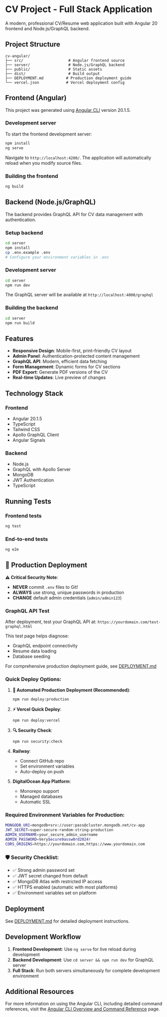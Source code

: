 # CV Project - Full Stack Application

A modern, professional CV/Resume web application built with Angular 20 frontend and Node.js/GraphQL backend.

## Project Structure

```
cv-angular/
├── src/                    # Angular frontend source
├── server/                 # Node.js/GraphQL backend
├── public/                 # Static assets
├── dist/                   # Build output
├── DEPLOYMENT.md          # Production deployment guide
└── vercel.json            # Vercel deployment config
```

## Frontend (Angular)

This project was generated using [Angular CLI](https://github.com/angular/angular-cli) version 20.1.5.

### Development server

To start the frontend development server:

```bash
npm install
ng serve
```

Navigate to `http://localhost:4200/`. The application will automatically reload when you modify source files.

### Building the frontend

```bash
ng build
```

## Backend (Node.js/GraphQL)

The backend provides GraphQL API for CV data management with authentication.

### Setup backend

```bash
cd server
npm install
cp .env.example .env
# Configure your environment variables in .env
```

### Development server

```bash
cd server
npm run dev
```

The GraphQL server will be available at `http://localhost:4000/graphql`

### Building the backend

```bash
cd server
npm run build
```

## Features

- **Responsive Design**: Mobile-first, print-friendly CV layout
- **Admin Panel**: Authentication-protected content management
- **GraphQL API**: Modern, efficient data fetching
- **Form Management**: Dynamic forms for CV sections
- **PDF Export**: Generate PDF versions of the CV
- **Real-time Updates**: Live preview of changes

## Technology Stack

### Frontend
- Angular 20.1.5
- TypeScript
- Tailwind CSS
- Apollo GraphQL Client
- Angular Signals

### Backend
- Node.js
- GraphQL with Apollo Server
- MongoDB
- JWT Authentication
- TypeScript

## Running Tests

### Frontend tests
```bash
ng test
```

### End-to-end tests
```bash
ng e2e
```

## 🚀 Production Deployment

**⚠️ Critical Security Note**: 
- **NEVER** commit `.env` files to Git!
- **ALWAYS** use strong, unique passwords in production
- **CHANGE** default admin credentials (`admin/admin123`)

### GraphQL API Test

After deployment, test your GraphQL API at: `https://yourdomain.com/test-graphql.html`

This test page helps diagnose:
- GraphQL endpoint connectivity
- Resume data loading
- Database seeding

For comprehensive production deployment guide, see [DEPLOYMENT.md](./DEPLOYMENT.md)

### Quick Deploy Options:

1. **🔧 Automated Production Deployment (Recommended)**:
   ```bash
   npm run deploy:production
   ```

2. **⚡ Vercel Quick Deploy**:
   ```bash
   npm run deploy:vercel
   ```

3. **🔍 Security Check**:
   ```bash
   npm run security:check
   ```

4. **Railway**:
   - Connect GitHub repo
   - Set environment variables
   - Auto-deploy on push

5. **DigitalOcean App Platform**:
   - Monorepo support
   - Managed databases
   - Automatic SSL

### Required Environment Variables for Production:
```bash
MONGODB_URI=mongodb+srv://user:pass@cluster.mongodb.net/cv-app
JWT_SECRET=super-secure-random-string-production
ADMIN_USERNAME=your_secure_admin_username  
ADMIN_PASSWORD=Very$ecure9assw0rd2024!
CORS_ORIGINS=https://yourdomain.com,https://www.yourdomain.com
```

### 🛡️ Security Checklist:
- ✅ Strong admin password set
- ✅ JWT secret changed from default
- ✅ MongoDB Atlas with restricted IP access
- ✅ HTTPS enabled (automatic with most platforms)
- ✅ Environment variables set on platform

## Deployment

See [DEPLOYMENT.md](DEPLOYMENT.md) for detailed deployment instructions.

## Development Workflow

1. **Frontend Development**: Use `ng serve` for live reload during development
2. **Backend Development**: Use `cd server && npm run dev` for GraphQL server
3. **Full Stack**: Run both servers simultaneously for complete development environment

## Additional Resources

For more information on using the Angular CLI, including detailed command references, visit the [Angular CLI Overview and Command Reference](https://angular.dev/tools/cli) page.
